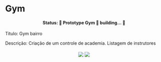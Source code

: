 # Gym

<h4 align="center">
	Status: 🚧 Prototype Gym 🚀 building... 🚧
</h4>	

Título: Gym bairro

Descrição: Criação de um controle de academia.
Listagem de instrutores

<h4 align="center">
	<img src="https://img.shields.io/github/issues/th1ago/Gym">
	<img src="https://img.shields.io/github/license/th1ago/Gym">
</h4>